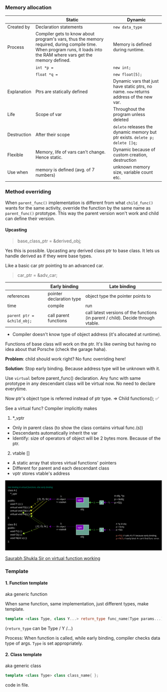 ### Memory allocation

| | Static | Dynamic |
|-- | -- | -- |
Created by | Declaration statements | `new data_type`
Process | Compiler gets to know about program's vars, thus the memory required, during compile time. When program runs, it loads into the RAM where vars get the memory defined. | Memory is defined during runtime. |
| | `int *p =` | `new int;`
| | `float *q =` | `new float[5];`
| Explanation | Ptrs are statically defined | Dynamic vars that just have static ptrs, no name. `new` returns address of the new var.
Life | Scope of var | Throughout the program unless deleted 
Destruction | After their scope | `delete` releases the dynamic memory but ptr exists. `delete p; delete []q;`
Flexible | Memory, life of vars can't change. Hence static. | Dynamic because of custom creation, destruction
Use when | memory is defined (avg. of 7 numbers) | unknown memory size, variable count etc.


### Method overriding
When `parent_func()` implementation is different from what `child_func()` wants for the same activity, override the function by the same name as `parent_func()` prototype. This way the parent version won't work and child can define their version.

#### Upcasting
>base_class_ptr = &derived_obj;

Yes this is possible. Upcasting any derived class ptr to base class. It lets us handle derived as if they were base types.

Like a basic car ptr pointing to an advanced car.
>car_ptr = &adv_car;

| | Early binding | Late binding
| -- | -- | --
 references | pointer declaration type | object type the pointer points to
| time | compile | run
`parent ptr = &child_obj;` | call parent functions | call latest versions of the functions (in parent / child). Decide through vtable.

   - Compiler doesn't know type of object address (it's allocated at runtime).

Functions of base class will work on the ptr. It's like owning but having no idea about that Porsche (check the garage haha).

**Problem**: child should work right? No func overriding here!

**Solution**: Stop early binding. Because address type will be unknown with it.

Use `virtual` before parent_func() declaration.
Any func with same prototype in any descendant class will be virtual now. No need to declare everytime.

Now ptr's object type is referred instead of ptr type.
=> Child functions(); ✅ 

See a virtual func? Compiler implicitly makes 
  1. *_vptr
   - Only in parent class (to show the class contains virtual func.(s))
   - Descendants automatically inherit the var
   - Identify: size of operators of object will be 2 bytes more. Because of the ptr.
   
  2. vtable []
   - A static array that stores virtual functions' pointers
   - Different for parent and each descendant class
   - vptr stores vtable's address

![virtual function working](./Pictures/virtual_func_process.png)


[Saurabh Shukla Sir on virtual function working](https://www.youtube.com/watch?v=Z_FiER8aAqM&list=PLLYz8uHU480j37APNXBdPz7YzAi4XlQUF&index=45&ab_channel=C%2B%2BbySaurabhShuklaSir)


### Template

#### 1. Function template
aka generic function

When same function, same implementation, just different types, make template.

```cpp
template <class Type, class Y...> return_type func_name(Type params...) { }
```

(`return_type` can be Type / Y /...)

Process: When function is called, while early binding, compiler checks data type of args. `Type` is set appropriately.

#### 2. Class template
aka generic class
```cpp
template <class Type> class class_name{ };
```
code in file.